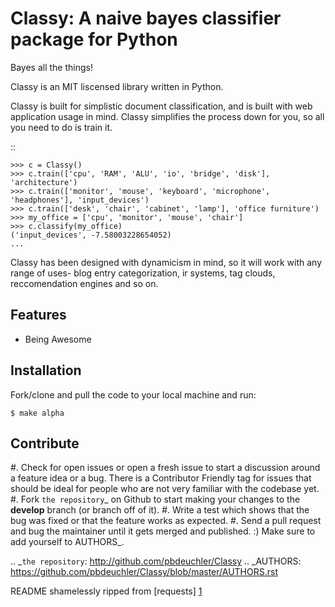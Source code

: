Classy: A naive bayes classifier package for Python
=========================

Bayes all the things!

Classy is an MIT liscensed library written in Python.

Classy is built for simplistic document classification, and is built with web application usage in mind. Classy simplifies
the process down for you, so all you need to do is train it.

::

	>>> c = Classy()
	>>> c.train(['cpu', 'RAM', 'ALU', 'io', 'bridge', 'disk'], 'architecture')
	>>> c.train(['monitor', 'mouse', 'keyboard', 'microphone', 'headphones'], 'input_devices')
	>>> c.train(['desk', 'chair', 'cabinet', 'lamp'], 'office furniture')
	>>> my_office = ['cpu', 'monitor', 'mouse', 'chair']
	>>> c.classify(my_office)
	('input_devices', -7.58003228654052)
	...

Classy has been designed with dynamicism in mind, so it will work with any range of uses- blog entry categorization, ir systems, tag clouds, reccomendation engines and so on.


Features
--------

- Being Awesome


Installation
------------

Fork/clone and pull the code to your local machine and run:

	$ make alpha




Contribute
----------

#. Check for open issues or open a fresh issue to start a discussion around a feature idea or a bug. There is a Contributor Friendly tag for issues that should be ideal for people who are not very familiar with the codebase yet.
#. Fork `the repository`_ on Github to start making your changes to the **develop** branch (or branch off of it).
#. Write a test which shows that the bug was fixed or that the feature works as expected.
#. Send a pull request and bug the maintainer until it gets merged and published. :) Make sure to add yourself to AUTHORS_.


.. _`the repository`: http://github.com/pbdeuchler/Classy
.. _AUTHORS: https://github.com/pbdeuchler/Classy/blob/master/AUTHORS.rst

README shamelessly ripped from [requests] [1]

[1]: https://github.com/kennethreitz/requests